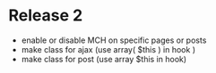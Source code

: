 # Release 2
- enable or disable MCH on specific pages or posts
- make class for ajax (use array( $this ) in hook )
- make class for post (use array $this in hook)